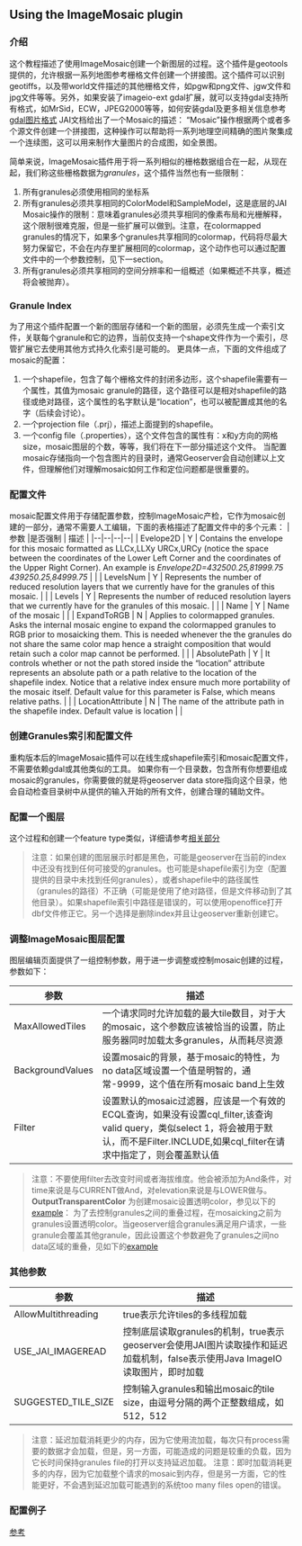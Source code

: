 ##  Using the ImageMosaic plugin
### 介绍
这个教程描述了使用ImageMosaic创建一个新图层的过程。这个插件是geotools提供的，允许根据一系列地图参考栅格文件创建一个拼接图。这个插件可以识别geotiffs，以及带world文件描述的其他栅格文件，如pgw和png文件、jgw文件和jpg文件等等。另外，如果安装了imageio-ext gdal扩展，就可以支持gdal支持所有格式，如MrSid，ECW，JPEG2000等等，如何安装gdal及更多相关信息参考[gdal图片格式](http://docs.geoserver.org/2.8.1/user/data/raster/gdal.html#data-gdal)
JAI文档给出了一个Mosaic的描述：
“Mosaic”操作根据两个或者多个源文件创建一个拼接图，这种操作可以帮助将一系列地理空间精确的图片聚集成一个连续图，这可以用来制作大量图片的合成图，如全景图。

简单来说，ImageMosaic插件用于将一系列相似的栅格数据组合在一起，从现在起，我们称这些栅格数据为*granules*，这个插件当然也有一些限制：
 1. 所有granules必须使用相同的坐标系
 2. 所有granules必须共享相同的ColorModel和SampleModel，这是底层的JAI Mosaic操作的限制：意味着granules必须共享相同的像素布局和光栅解释，这个限制很难克服，但是一些扩展可以做到。注意，在colormapped granules的情况下，如果多个granules共享相同的colormap，代码将尽最大努力保留它，不会在内存里扩展相同的colormap，这个动作也可以通过配置文件中的一个参数控制，见下一section。
 3. 所有granules必须共享相同的空间分辨率和一组概述（如果概述不共享，概述将会被抛弃）。
 
 ### Granule Index
为了用这个插件配置一个新的图层存储和一个新的图层，必须先生成一个索引文件，关联每个granule和它的边界，当前仅支持一个shape文件作为一个索引，尽管扩展它去使用其他方式持久化索引是可能的。
更具体一点，下面的文件组成了mosaic的配置：
1. 一个shapefile，包含了每个栅格文件的封闭多边形，这个shapefile需要有一个属性，其值为mosaic granule的路径，这个路径可以是相对shapefile的路径或绝对路径，这个属性的名字默认是“location”，也可以被配置成其他的名字（后续会讨论）。
2. 一个projection file（.prj），描述上面提到的shapefile。
3. 一个config file（.properties），这个文件包含的属性有：x和y方向的网格size，mosaic图层的个数，等等，我们将在下一部分描述这个文件。
当配置mosaic存储指向一个包含图片的目录时，通常Geoserver会自动创建以上文件，但理解他们对理解mosaic如何工作和定位问题都是很重要的。

### 配置文件
mosaic配置文件用于存储配置参数，控制ImageMosaic产检，它作为mosaic创建的一部分，通常不需要人工编辑，下面的表格描述了配置文件中的多个元素：
| 参数 |是否强制  | 描述 |
|--|--|--|--|
| Evelope2D | Y | Contains the envelope for this mosaic formatted as LLCx,LLXy URCx,URCy (notice the space between the coordinates of the Lower Left Corner and the coordinates of the Upper Right Corner). An example is _Envelope2D=432500.25,81999.75 439250.25,84999.75_ |  |
| LevelsNum | Y | Represents the number of reduced resolution layers that we currently have for the granules of this mosaic. |  |
| Levels | Y | Represents the number of reduced resolution layers that we currently have for the granules of this mosaic. |  |
| Name | Y | Name of the mosaic |  |
| ExpandToRGB | N | Applies to colormapped granules. Asks the internal mosaic engine to expand the colormapped granules to RGB prior to mosaicking them. This is needed whenever the the granules do not share the same color map hence a straight composition that would retain such a color map cannot be performed. |  |
| AbsolutePath | Y |  It controls whether or not the path stored inside the “location” attribute represents an absolute path or a path relative to the location of the shapefile index. Notice that a relative index ensure much more portability of the mosaic itself. Default value for this parameter is False, which means relative paths. |  |
| LocationAttribute | N | The name of the attribute path in the shapefile index. Default value is  location |  |

### 创建Granules索引和配置文件
重构版本后的ImageMosaic插件可以在线生成shapefile索引和mosaic配置文件，不需要依赖gdal或其他类似的工具。
如果你有一个目录数，包含所有你想要组成mosaic的granules，你需要做的就是将geoserver data store指向这个目录，他会自动检查目录树中从提供的输入开始的所有文件，创建合理的辅助文件。

### 配置一个图层
这个过程和创建一个feature type类似，详细请参考[相关部分](http://docs.geoserver.org/2.8.1/user/tutorials/image_mosaic_plugin/imagemosaic.html#configuring-a-coverage-in-geoserver)

> 注意：如果创建的图层展示时都是黑色，可能是geoserver在当前的index中还没有找到任何可接受的granules。也可能是shapefile索引为空（配置提供的目录中未找到任何granules），或者shapefile中的路径属性（granules的路径）不正确（可能是使用了绝对路径，但是文件移动到了其他目录）。如果shapefile索引中路径是错误的，可以使用openoffice打开dbf文件修正它。另一个选择是删除index并且让geoserver重新创建它。

### 调整ImageMosaic图层配置
图层编辑页面提供了一组控制参数，用于进一步调整或控制mosaic创建的过程，参数如下：

| 参数 | 描述 |
|--|--|
| MaxAllowedTiles | 一个请求同时允许加载的最大tile数目，对于大的mosaic，这个参数应该被恰当的设置，防止服务器同时加载太多granules，从而耗尽资源 |
| BackgroundValues | 设置mosaic的背景，基于mosaic的特性，为no data区域设置一个值是明智的，通常-9999，这个值在所有mosaic band上生效 |
| Filter | 设置默认的mosaic过滤器，应该是一个有效的ECQL查询，如果没有设置cql_filter,该查询 valid query，类似select 1，将会被用于默认，而不是Filter.INCLUDE,如果cql_filter在请求中指定了，则会覆盖默认值 |

> 注意：不要使用filter去改变时间或者海拔维度。他会被添加为And条件，对time来说是与CURRENT做And，对elevation来说是与LOWER做与。
> **OutputTransparentColor**
> 为创建mosaic设置透明color，参见以下的[example](http://docs.geoserver.org/2.8.1/user/tutorials/image_mosaic_plugin/imagemosaic.html#tweaking-an-imagemosaic-coveragestore)：
> 为了去控制granules之间的重叠过程，在mosaicking之前为granules设置透明color。当geoserver组合granules满足用户请求，一些granule会覆盖其他granule，因此设置这个参数避免了granules之间no data区域的重叠，见如下的[example](http://docs.geoserver.org/2.8.1/user/tutorials/image_mosaic_plugin/imagemosaic.html#tweaking-an-imagemosaic-coveragestore)

### 其他参数
| 参数 | 描述 |
|--|--|
| AllowMultithreading | true表示允许tiles的多线程加载 |
| USE_JAI_IMAGEREAD | 控制底层读取granules的机制，true表示geoserver会使用JAI图片读取操作和延迟加载机制，false表示使用Java ImageIO读取图片，即时加载 |
| SUGGESTED_TILE_SIZE | 控制输入granules和输出mosaic的tile size，由逗号分隔的两个正整数组成，如512，512 |

> 注意：延迟加载消耗更少的内存，因为它使用流加载，每次只有process需要的数据才会加载，但是，另一方面，可能造成的问题是较重的负载，因为它长时间保持granules file的打开以支持延迟加载。
> 注意：即时加载消耗更多的内存，因为它加载整个请求的mosaic到内存，但是另一方面，它的性能更好，不会遇到延迟加载可能遇到的系统too many files open的错误。

### 配置例子
[参考](http://docs.geoserver.org/2.8.1/user/tutorials/image_mosaic_plugin/imagemosaic.html#configuration-examples)

